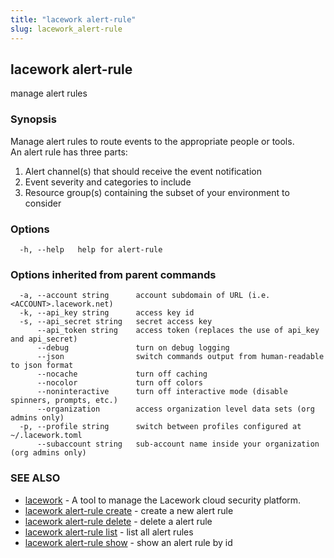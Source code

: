 ```yaml
---
title: "lacework alert-rule"
slug: lacework_alert-rule
---
```


## lacework alert-rule

manage alert rules

### Synopsis

Manage alert rules to route events to the appropriate people or tools.		
An alert rule has three parts:
  1. Alert channel(s) that should receive the event notification
  2. Event severity and categories to include
  3. Resource group(s) containing the subset of your environment to consider


### Options

```
  -h, --help   help for alert-rule
```

### Options inherited from parent commands

```
  -a, --account string      account subdomain of URL (i.e. <ACCOUNT>.lacework.net)
  -k, --api_key string      access key id
  -s, --api_secret string   secret access key
      --api_token string    access token (replaces the use of api_key and api_secret)
      --debug               turn on debug logging
      --json                switch commands output from human-readable to json format
      --nocache             turn off caching
      --nocolor             turn off colors
      --noninteractive      turn off interactive mode (disable spinners, prompts, etc.)
      --organization        access organization level data sets (org admins only)
  -p, --profile string      switch between profiles configured at ~/.lacework.toml
      --subaccount string   sub-account name inside your organization (org admins only)
```

### SEE ALSO

* [lacework](/cli/commands/lacework/)	 - A tool to manage the Lacework cloud security platform.
* [lacework alert-rule create](/cli/commands/lacework_alert-rule_create/)	 - create a new alert rule
* [lacework alert-rule delete](/cli/commands/lacework_alert-rule_delete/)	 - delete a alert rule
* [lacework alert-rule list](/cli/commands/lacework_alert-rule_list/)	 - list all alert rules
* [lacework alert-rule show](/cli/commands/lacework_alert-rule_show/)	 - show an alert rule by id

